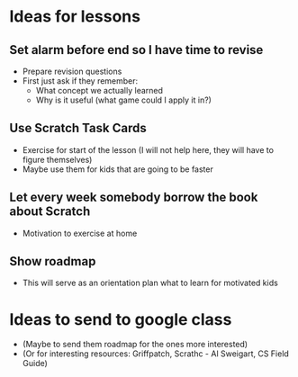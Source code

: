 # Ideas for lessons

## Set alarm before end so I have time to revise
- Prepare revision questions
- First just ask if they remember:
  - What concept we actually learned
  - Why is it useful (what game could I apply it in?)

## Use Scratch Task Cards
- Exercise for start of the lesson (I will not help here, they will have to figure themselves)
- Maybe use them for kids that are going to be faster

## Let every week somebody borrow the book about Scratch
- Motivation to exercise at home

## Show roadmap
- This will serve as an orientation plan what to learn for motivated kids

# Ideas to send to google class
- (Maybe to send them roadmap for the ones more interested)
- (Or for interesting resources: Griffpatch, Scrathc - Al Sweigart, CS Field Guide)